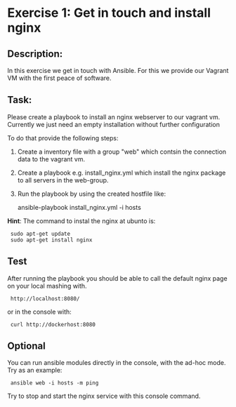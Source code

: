 # Exercise 1: Get in touch and install nginx

## Description: 

In this exercise we get in touch with Ansible. For this we provide our Vagrant VM with the first peace of software. 


## Task:

Please create a playbook to install an nginx webserver to our vagrant vm. Currently we just need an empty installation without
further configuration

To do that provide the following steps:

1. Create a inventory file with a group "web" which contsin the connection data to the vagrant vm.
2. Create a playbook e.g. install_nginx.yml which install the nginx package to all servers in the web-group.
3. Run the playbook by using the created hostfile like:

     
     ansible-playbook install_nginx.yml -i hosts 

**Hint**: The command to instal the nginx at ubunto is:

     sudo apt-get update
     sudo apt-get install nginx


## Test

After running the playbook you should be able to call the default nginx page on your local mashing with. 

     http://localhost:8080/
     
or in the console with:

     curl http://dockerhost:8080
      
## Optional

You can run ansible modules directly in the console, with the ad-hoc mode. Try as an example:

     ansible web -i hosts -m ping

Try to stop and start the nginx service with this console command.

